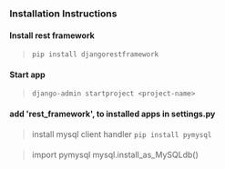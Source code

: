 ### Installation Instructions
#### Install rest framework
> `pip install djangorestframework`
>
#### Start app
> `django-admin startproject <project-name>`

#### add 'rest_framework', to installed apps in settings.py
> install mysql client handler `pip install pymysql`
>

#### 
> import pymysql 
> mysql.install_as_MySQLdb()